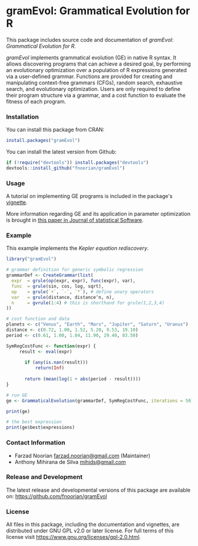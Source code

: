 gramEvol: Grammatical Evolution for R
=====================================

This package includes source code and documentation of *gramEvol: Grammatical
Evolution for R*.

*gramEvol* implements grammatical evolution (GE) in native R syntax. It allows
discovering programs that can achieve a desired goal, by performing an
evolutionary optimization over a population of R expressions generated via a
user-defined grammar. Functions are provided for creating and manipulating
context-free grammars (CFGs), random search, exhaustive search, and evolutionary
optimization. Users are only required to define their program structure via a
grammar, and a cost function to evaluate the fitness of each program.

### Installation

You can install this package from CRAN:
```R
install.packages("gramEvol")
```

You can install the latest version from Github:
```R
if (!require("devtools")) install.packages("devtools")
devtools::install_github("fnoorian/gramEvol")
```

### Usage

A tutorial on implementing GE programs is included in the package's
[vignette](https://cran.r-project.org/web/packages/gramEvol/vignettes/ge-intro.pdf).

More information regarding GE and its application in parameter optimization is brought in
[this paper in Journal of statistical Software](https://www.jstatsoft.org/article/view/v071i01).

### Example

This example implements the *Kepler equation rediscovery*.

```R
library("gramEvol")

# grammar definition for generic symbolic regression
grammarDef <- CreateGrammar(list(
  expr  = grule(op(expr, expr), func(expr), var),
  func  = grule(sin, cos, log, sqrt),
  op    = grule(`+`, `-`, `*`), # define unary operators
  var   = grule(distance, distance^n, n),
  n     = gvrule(1:4) # this is shorthand for grule(1,2,3,4)
))

# cost function and data
planets <- c("Venus", "Earth", "Mars", "Jupiter", "Saturn", "Uranus")
distance <- c(0.72, 1.00, 1.52, 5.20, 9.53, 19.10)
period <- c(0.61, 1.00, 1.84, 11.90, 29.40, 83.50)

SymRegCostFunc <- function(expr) {
     result <- eval(expr)
  
       if (any(is.nan(result)))
           return(Inf)
  
       return (mean(log(1 + abs(period - result))))
}

# run GE
ge <- GrammaticalEvolution(grammarDef, SymRegCostFunc, iterations = 50)

print(ge)

# the best expression
print(ge$best$expressions)
```

### Contact Information
 * Farzad Noorian <farzad.noorian@gmail.com> (Maintainer)
 * Anthony Mihirana de Silva <mihids@gmail.com>

### Release and Development
The latest release and developmental versions of this package are available on:
<https://github.com/fnoorian/gramEvol>
 
### License
All files in this package, including the documentation and vignettes,
are distributed under GNU GPL v2.0 or later license.
For full terms of this license visit <https://www.gnu.org/licenses/gpl-2.0.html>.

